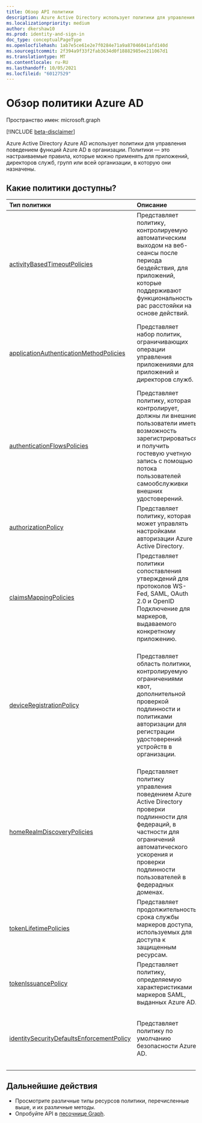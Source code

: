 ```yaml
---
title: Обзор API политики
description: Azure Active Directory использует политики для управления поведением функций Azure AD в организации.
ms.localizationpriority: medium
author: dkershaw10
ms.prod: identity-and-sign-in
doc_type: conceptualPageType
ms.openlocfilehash: 1ab7e5ce61e2e7f0284e71a9a87046041afd140d
ms.sourcegitcommit: 2f394a9f33f2fab3634d0f18882985ee211067d1
ms.translationtype: MT
ms.contentlocale: ru-RU
ms.lasthandoff: 10/05/2021
ms.locfileid: "60127529"
---
```

# <a name="azure-ad-policy-overview"></a>Обзор политики Azure AD

Пространство имен: microsoft.graph

[!INCLUDE [beta-disclaimer](../../includes/beta-disclaimer.md)]

Azure Active Directory Azure AD использует политики для управления поведением функций Azure AD в организации. Политики — это настраиваемые правила, которые можно применять для приложений, директоров служб, групп или всей организации, в которую они назначены.

## <a name="what-policies-are-available"></a>Какие политики доступны?

| Тип политики                                                                               | Описание                                                                                                                                                                                       | Примеры                                                                                                                                                                                               |
|:------------------------------------------------------------------------------------------|:--------------------------------------------------------------------------------------------------------------------------------------------------------------------------------------------------|:-------------------------------------------------------------------------------------------------------------------------------------------------------------------------------------------------------|
| [activityBasedTimeoutPolicies](activityBasedTimeoutPolicy.md)                             | Представляет политику, контролируемую автоматическим выходом на веб-сеансы после периода бездействия, для приложений, которые поддерживают функциональность рас расстояйки на основе действий.                           | Настройте портал Azure, чтобы время неактивности было 15 минут.                                                                                                                                |
| [applicationAuthenticationMethodPolicies](applicationAuthenticationMethodPolicy.md)       | Представляет набор политик, ограничивающих операции управления приложениями для приложений и директоров служб.                                                                                     | Настройте приложения или главные службы, чтобы не использовать секреты паролей или не применять срок службы к секретам.                                                                                               |
| [authenticationFlowsPolicies](authenticationflowspolicy.md)                               | Представляет политику, которая контролирует, должны ли внешние пользователи иметь возможность зарегистрироваться и получить гостевую учетную запись с помощью потока пользователей самообслуживки внешних удостоверений.                            | Включить приложения для поддержки регистрации внешних пользователей с помощью пользовательского потока самообслуживки.                                                                                                    |
| [authorizationPolicy](authorizationpolicy.md)                                             | Представляет политику, которая может управлять настройками авторизации Azure Active Directory.                                                                                                            | Настройка Azure AD для блокировки MSOL PowerShell в клиенте.                                                                                                                                             |
| [claimsMappingPolicies](claimsMappingPolicy.md)                                           | Представляет политики сопоставления утверждений для протоколов WS-Fed, SAML, OAuth 2.0 и OpenID Подключение для маркеров, выдаваемого конкретному приложению.                                                     | Создайте и назначьте политику, чтобы отпустить основные утверждения из маркеров, выданных директору службы.                                                                                                         |
| [deviceRegistrationPolicy](deviceregistrationpolicy.md)                                   | Представляет область политики, контролируемую ограничениями квот, дополнительной проверкой подлинности и политиками авторизации для регистрации удостоверений устройств в организации.                           | Ограничите количество устройств, которые могут быть зарегистрированы для пользователя в организации или укажите пользователей или групп, которые могут регистрировать устройства с помощью **Azure AD Join** или **Azure AD зарегистрированы**. |
| [homeRealmDiscoveryPolicies](homeRealmDiscoveryPolicy.md)                                 | Представляет политику управления поведением Azure Active Directory проверки подлинности для федераций, в частности для ограничений автоматического ускорения и проверки подлинности пользователей в федерадных доменах. | Настройте всех пользователей, чтобы пропустить обнаружение домашней области и перенастройте их непосредственно в ADFS для проверки подлинности.                                                                                                    |
| [tokenLifetimePolicies](tokenlifetimepolicy.md)                                           | Представляет продолжительность срока службы маркеров доступа, используемых для доступа к защищенным ресурсам.                                                                                                             | Настройка особо чувствительного приложения с более коротким сроком службы маркера по умолчанию.                                                                                                             |
| [tokenIssuancePolicy](tokenIssuancePolicy.md)                                             | Представляет политику, определяемую характеристиками маркеров SAML, выданных Azure AD.                                                                                                           | Настройте алгоритм подписи или версию маркера SAML для выпуска маркера SAML.                                                                                                              |
| [identitySecurityDefaultsEnforcementPolicy](identitysecuritydefaultsenforcementpolicy.md) | Представляет политику по умолчанию безопасности Azure AD.                                                                                                                                                 | Настройка политики по умолчанию безопасности Azure AD для защиты от распространенных атак.                                                                                                                     |

## <a name="next-steps"></a>Дальнейшие действия

- Просмотрите различные типы ресурсов политики, перечисленные выше, и их различные методы.
- Опробуйте API в [песочнице Graph](https://developer.microsoft.com/graph/graph-explorer).

